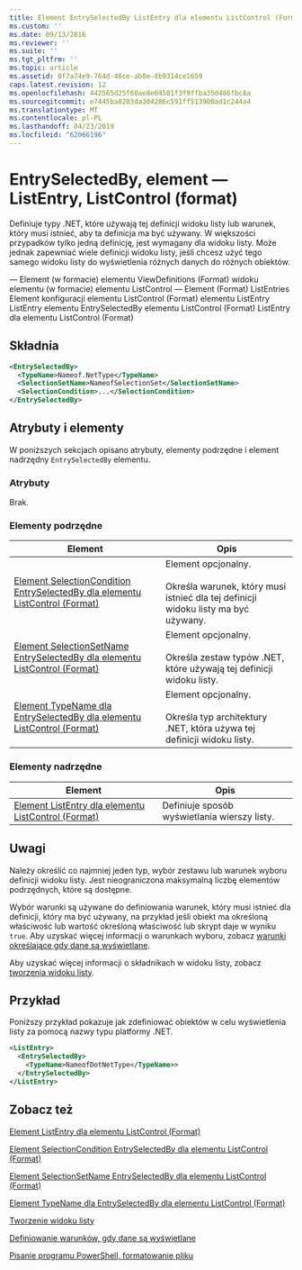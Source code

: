 ```yaml
---
title: Element EntrySelectedBy ListEntry dla elementu ListControl (Format) | Dokumentacja firmy Microsoft
ms.custom: ''
ms.date: 09/13/2016
ms.reviewer: ''
ms.suite: ''
ms.tgt_pltfrm: ''
ms.topic: article
ms.assetid: 0f7a74e9-764d-46ce-ab8e-8b9314ce1659
caps.latest.revision: 12
ms.openlocfilehash: 442565d25f60ae8e04501f3f9ffba35d486fbc8a
ms.sourcegitcommit: e7445ba8203da304286c591ff513900ad1c244a4
ms.translationtype: MT
ms.contentlocale: pl-PL
ms.lasthandoff: 04/23/2019
ms.locfileid: "62066196"
---
```

# <a name="entryselectedby-element-for-listentry-for-listcontrol-format"></a>EntrySelectedBy, element — ListEntry, ListControl (format)

Definiuje typy .NET, które używają tej definicji widoku listy lub warunek, który musi istnieć, aby ta definicja ma być używany. W większości przypadków tylko jedną definicję, jest wymagany dla widoku listy. Może jednak zapewniać wiele definicji widoku listy, jeśli chcesz użyć tego samego widoku listy do wyświetlenia różnych danych do różnych obiektów.

— Element (w formacie) elementu ViewDefinitions (Format) widoku elementu (w formacie) elementu ListControl — Element (Format) ListEntries Element konfiguracji elementu ListControl (Format) elementu ListEntry ListEntry elementu EntrySelectedBy elementu ListControl (Format) ListEntry dla elementu ListControl (Format)

## <a name="syntax"></a>Składnia

```xml
<EntrySelectedBy>
  <TypeName>Nameof.NetType</TypeName>
  <SelectionSetName>NameofSelectionSet</SelectionSetName>
  <SelectionCondition>...</SelectionCondition>
</EntrySelectedBy>
```

## <a name="attributes-and-elements"></a>Atrybuty i elementy

W poniższych sekcjach opisano atrybuty, elementy podrzędne i element nadrzędny `EntrySelectedBy` elementu.

### <a name="attributes"></a>Atrybuty

Brak.

### <a name="child-elements"></a>Elementy podrzędne

|Element|Opis|
|-------------|-----------------|
|[Element SelectionCondition EntrySelectedBy dla elementu ListControl (Format)](./selectioncondition-element-for-entryselectedby-for-listcontrol-format.md)|Element opcjonalny.<br /><br /> Określa warunek, który musi istnieć dla tej definicji widoku listy ma być używany.|
|[Element SelectionSetName EntrySelectedBy dla elementu ListControl (Format)](./selectionsetname-element-for-entryselectedby-for-listcontrol-format.md)|Element opcjonalny.<br /><br /> Określa zestaw typów .NET, które używają tej definicji widoku listy.|
|[Element TypeName dla EntrySelectedBy dla elementu ListControl (Format)](./typename-element-for-entryselectedby-for-listcontrol-format.md)|Element opcjonalny.<br /><br /> Określa typ architektury .NET, która używa tej definicji widoku listy.|

### <a name="parent-elements"></a>Elementy nadrzędne

|Element|Opis|
|-------------|-----------------|
|[Element ListEntry dla elementu ListControl (Format)](./listentry-element-for-listcontrol-format.md)|Definiuje sposób wyświetlania wierszy listy.|

## <a name="remarks"></a>Uwagi

Należy określić co najmniej jeden typ, wybór zestawu lub warunek wyboru definicji widoku listy. Jest nieograniczona maksymalną liczbę elementów podrzędnych, które są dostępne.

Wybór warunki są używane do definiowania warunek, który musi istnieć dla definicji, który ma być używany, na przykład jeśli obiekt ma określoną właściwość lub wartość określoną właściwość lub skrypt daje w wyniku `true`. Aby uzyskać więcej informacji o warunkach wyboru, zobacz [warunki określające gdy dane są wyświetlane](./defining-conditions-for-displaying-data.md).

Aby uzyskać więcej informacji o składnikach w widoku listy, zobacz [tworzenia widoku listy](./creating-a-list-view.md).

## <a name="example"></a>Przykład

Poniższy przykład pokazuje jak zdefiniować obiektów w celu wyświetlenia listy za pomocą nazwy typu platformy .NET.

```xml
<ListEntry>
  <EntrySelectedBy>
    <TypeName>NameofDotNetType</TypeName>>
  </EntrySelectedBy>
</ListEntry>
```

## <a name="see-also"></a>Zobacz też

[Element ListEntry dla elementu ListControl (Format)](./listentry-element-for-listcontrol-format.md)

[Element SelectionCondition EntrySelectedBy dla elementu ListControl (Format)](./selectioncondition-element-for-entryselectedby-for-listcontrol-format.md)

[Element SelectionSetName EntrySelectedBy dla elementu ListControl (Format)](./selectionsetname-element-for-entryselectedby-for-listcontrol-format.md)

[Element TypeName dla EntrySelectedBy dla elementu ListControl (Format)](./typename-element-for-entryselectedby-for-listcontrol-format.md)

[Tworzenie widoku listy](./creating-a-list-view.md)

[Definiowanie warunków, gdy dane są wyświetlane](./defining-conditions-for-displaying-data.md)

[Pisanie programu PowerShell, formatowanie pliku](./writing-a-powershell-formatting-file.md)
